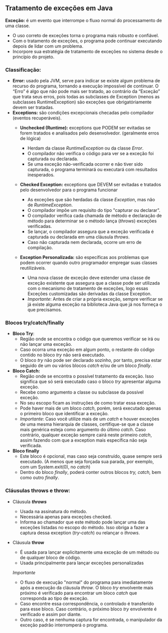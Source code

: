 ## Tratamento de exceções em Java

**Exceção:** é um evento que interrompe o fluxo normal do processamento de uma classe.

- O uso correto de exceções torna o programa mais robusto e confiável.
- Com o tratamento de exceções, o programa pode continuar executando depois de lidar com um problema.
- Incorpore sua estratégia de tratamento de exceções no sistema desde o princípio do projeto.

### Classificação:

- **Error:** usado pela JVM, serve para indicar se existe algum problema de recurso do programa, tornando a execução impossível de continuar.  O “Erro” é algo que não pode mais ser tratado, ao contrário da “Exceção” que trata seus erros, pois todas as subclasses de Exception (menos as subclasses RuntimeException) são exceções que obrigatóriamente devem ser tratadas.
- **Exceptions:** são condições excepcionais checadas pelo compilador (eventos recuperáveis).
    - **Unchecked (Runtime):** exceptions que PODEM ser evitadas se forem tratados e analisados pelo desenvolvedor. (geralmente erros de lógica)
        - Herdam da classe *RuntimeException* ou da classe *Error*.
        - O compilador não verifica o código para ver se a exceção foi capturada ou declarada.
        - Se uma exceção não-verificada ocorrer e não tiver sido capturada, o programa terminará ou executará com resultados inesperados.
        
    - **Checked Exception:** exceptions que DEVEM ser evitadas e tratados pelo desenvolvedor para o programa funcionar
        - As exceções que são herdadas da classe *Exception*, mas não de *RuntimeException*.
        - O compilador impõe um requisito do tipo "capturar ou declarar".
        - O compilador verifica cada chamada de método e declaração de método para determinar se o método lança (*throws*) exceções verificadas.
        - Se lançar, o compilador assegura que a exceção verificada é capturada ou declarada em uma cláusula *throws*.
        - Caso não capturada nem declarada, ocorre um erro de compilação.
        
    - **Exception Personalizada:** são específicas aos problemas que podem ocorrer quando outro programador empregar suas classes reutilizáveis.
        - Uma nova classe de exceção deve estender uma classe de exceção existente que assegura que a classe pode ser utilizada com o mecanismo de tratamento de exceções, logo essas Exceções customizadas são derivadas da classe Exception.
        - *Importante*: Antes de criar a própria exceção, sempre verificar se já existe alguma exceção na biblioteca Java que já nos forneça o que precisamos.

### Blocos try/catch/finally

- **Bloco Try**:
    - Região onde se encontra o código que queremos verificar se irá ou não lançar uma exceção.
    - Caso ocorra uma exceção em algum ponto, o restante do código contido no bloco *try* não será executado.
    - O bloco *try* não pode ser declarado sozinho, por tanto, precisa estar seguido de um ou vários blocos *catch* e/ou de um bloco *finally*.
- **Bloco Catch:**
    - Região onde se encontra o possível tratamento da exceção. Isso significa que só será executado caso o bloco *try* apresentar alguma exceção.
    - Recebe como argumento a classe ou subclasse da possível exceção.
    - No seu escopo ficam as instruções de como tratar essa exceção.
    - Pode haver mais de um bloco *catch*, porém, será executado apenas o primeiro bloco que identificar a exceção.
    - *Importante*: Caso você utilize mais de um *catch* e houver exceções de uma mesma hierarquia de classes, certifique-se que a classe mais genérica esteja como argumento do último *catch*. Caso contrário, qualquer exceção sempre cairá neste primeiro *catch*, assim fazendo com que a exception mais específica não seja verificada.
- **Bloco finally**
    - Este bloco é opcional, mas caso seja construído, quase sempre será executado. (A menos que seja forçada sua parada, por exemplo, com um System.exit(0), no *catch*)
    - Dentro do bloco *finally*, poderá conter outros blocos *try, catch,* bem como outro *finally*.

### Cláusulas throws e throw:

- Cláusula ***throws***
    - Usada na assinatura do método.
    - Necessária apenas para exceções checked.
    - Informa ao chamador que este método pode lançar uma das exceções listadas no escopo do método. Isso obriga a fazer a captura dessa exception (*try-catch*) ou relançar o *throws*.
- Cláusula **throw**
    - É usada para lançar explicitamente uma exceção de um método ou de qualquer bloco de código.
    - Usada principalmente para lançar exceções personalizadas
    
    *Importante*
    
    - O fluxo de execução "normal" do programa para imediatamente após a execução da cláusula *throw*. O bloco *try* envolvente mais próximo é verificado para encontrar um bloco *catch* que corresponda ao tipo de exceção.
    - Caso encontre essa correspondência, o controlado é transferido para esse bloco. Caso contrário, o próximo bloco *try* envolvente é verificado e assim por diante.
    - Outro caso, é se nenhuma captura for encontrada, o manipulador da exceção padrão interromperá o programa.